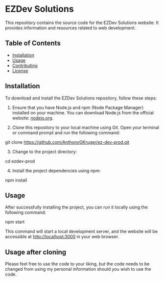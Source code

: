 # EZDev Solutions

This repository contains the source code for the EZDev Solutions website. It provides information and resources related to web development.

## Table of Contents
- [Installation](#installation)
- [Usage](#usage)
- [Contributing](#contributing)
- [License](#license)

## Installation

To download and install the EZDev Solutions repository, follow these steps:

1. Ensure that you have Node.js and npm (Node Package Manager) installed on your machine. You can download Node.js from the official website: [nodejs.org](https://nodejs.org).

2. Clone this repository to your local machine using Git. Open your terminal or command prompt and run the following command: 

git clone https://github.com/AnthonyGKruger/ez-dev-prod.git

3. Change to the project directory: 

cd ezdev-prod

4. Install the project dependencies using npm:

npm install

## Usage

After successfully installing the project, you can run it locally using the following command:

npm start


This command will start a local development server, and the website will be accessible at [http://localhost:3000](http://localhost:3000) in your web browser.

## Usage after cloning

Please feel free to use the code to your liking, but the code needs to be changed from using my personal information should you wish to use the code.

